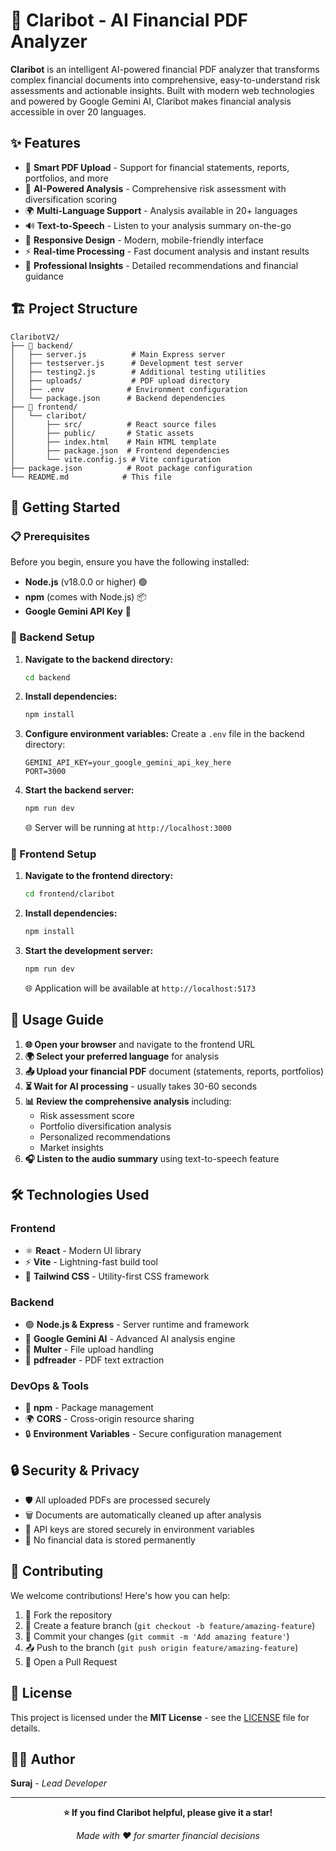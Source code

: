# 🤖 Claribot - AI Financial PDF Analyzer

**Claribot** is an intelligent AI-powered financial PDF analyzer that transforms complex financial documents into comprehensive, easy-to-understand risk assessments and actionable insights. Built with modern web technologies and powered by Google Gemini AI, Claribot makes financial analysis accessible in over 20 languages.

## ✨ Features

- 📄 **Smart PDF Upload** - Support for financial statements, reports, portfolios, and more
- 🧠 **AI-Powered Analysis** - Comprehensive risk assessment with diversification scoring
- 🌍 **Multi-Language Support** - Analysis available in 20+ languages
- 🔊 **Text-to-Speech** - Listen to your analysis summary on-the-go
- 📱 **Responsive Design** - Modern, mobile-friendly interface
- ⚡ **Real-time Processing** - Fast document analysis and instant results
- 💼 **Professional Insights** - Detailed recommendations and financial guidance

## 🏗️ Project Structure

```
ClaribotV2/
├── 🔧 backend/
│   ├── server.js          # Main Express server
│   ├── testserver.js      # Development test server
│   ├── testing2.js        # Additional testing utilities
│   ├── uploads/           # PDF upload directory
│   ├── .env              # Environment configuration
│   └── package.json      # Backend dependencies
├── 🎨 frontend/
│   └── claribot/
│       ├── src/          # React source files
│       ├── public/       # Static assets
│       ├── index.html    # Main HTML template
│       ├── package.json  # Frontend dependencies
│       └── vite.config.js # Vite configuration
├── package.json          # Root package configuration
└── README.md            # This file
```

## 🚀 Getting Started

### 📋 Prerequisites

Before you begin, ensure you have the following installed:
- **Node.js** (v18.0.0 or higher) 🟢
- **npm** (comes with Node.js) 📦
- **Google Gemini API Key** 🔑

### 🔧 Backend Setup

1. **Navigate to the backend directory:**
   ```bash
   cd backend
   ```

2. **Install dependencies:**
   ```bash
   npm install
   ```

3. **Configure environment variables:**
   Create a `.env` file in the backend directory:
   ```env
   GEMINI_API_KEY=your_google_gemini_api_key_here
   PORT=3000
   ```

4. **Start the backend server:**
   ```bash
   npm run dev
   ```
   🌐 Server will be running at `http://localhost:3000`

### 🎨 Frontend Setup

1. **Navigate to the frontend directory:**
   ```bash
   cd frontend/claribot
   ```

2. **Install dependencies:**
   ```bash
   npm install
   ```

3. **Start the development server:**
   ```bash
   npm run dev
   ```
   🌐 Application will be available at `http://localhost:5173`

## 📖 Usage Guide

1. **🌐 Open your browser** and navigate to the frontend URL
2. **🌍 Select your preferred language** for analysis
3. **📤 Upload your financial PDF** document (statements, reports, portfolios)
4. **⏳ Wait for AI processing** - usually takes 30-60 seconds
5. **📊 Review the comprehensive analysis** including:
   - Risk assessment score
   - Portfolio diversification analysis
   - Personalized recommendations
   - Market insights
6. **🎧 Listen to the audio summary** using text-to-speech feature

## 🛠️ Technologies Used

### Frontend
- ⚛️ **React** - Modern UI library
- ⚡ **Vite** - Lightning-fast build tool
- 🎨 **Tailwind CSS** - Utility-first CSS framework

### Backend
- 🟢 **Node.js & Express** - Server runtime and framework
- 🤖 **Google Gemini AI** - Advanced AI analysis engine
- 📁 **Multer** - File upload handling
- 📄 **pdfreader** - PDF text extraction

### DevOps & Tools
- 🔧 **npm** - Package management
- 🌍 **CORS** - Cross-origin resource sharing
- 🔒 **Environment Variables** - Secure configuration management

## 🔒 Security & Privacy

- 🛡️ All uploaded PDFs are processed securely
- 🗑️ Documents are automatically cleaned up after analysis
- 🔐 API keys are stored securely in environment variables
- 🚫 No financial data is stored permanently

## 🤝 Contributing

We welcome contributions! Here's how you can help:

1. 🍴 Fork the repository
2. 🌿 Create a feature branch (`git checkout -b feature/amazing-feature`)
3. 💾 Commit your changes (`git commit -m 'Add amazing feature'`)
4. 📤 Push to the branch (`git push origin feature/amazing-feature`)
5. 🔄 Open a Pull Request

## 📝 License

This project is licensed under the **MIT License** - see the [LICENSE](LICENSE) file for details.

## 👨‍💻 Author

**Suraj** - *Lead Developer*

---

<div align="center">
  
**⭐ If you find Claribot helpful, please give it a star!**

*Made with ❤️ for smarter financial decisions*

</div>
